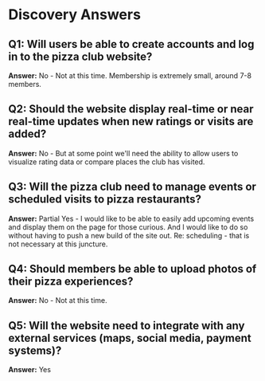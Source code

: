 # Discovery Answers

## Q1: Will users be able to create accounts and log in to the pizza club website?
**Answer:** No - Not at this time. Membership is extremely small, around 7-8 members.

## Q2: Should the website display real-time or near real-time updates when new ratings or visits are added?
**Answer:** No - But at some point we'll need the ability to allow users to visualize rating data or compare places the club has visited.

## Q3: Will the pizza club need to manage events or scheduled visits to pizza restaurants?
**Answer:** Partial Yes - I would like to be able to easily add upcoming events and display them on the page for those curious. And I would like to do so without having to push a new build of the site out. Re: scheduling - that is not necessary at this juncture.

## Q4: Should members be able to upload photos of their pizza experiences?
**Answer:** No - Not at this time.

## Q5: Will the website need to integrate with any external services (maps, social media, payment systems)?
**Answer:** Yes